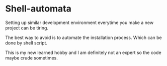 # Shell-automata


Setting up similar development environment everytime you make a new project can be tiring. 

The best way to avoid is to automate the installation process. Which can be done by shell script.

This is my new learned hobby and I am definitely not an expert so the code maybe crude sometimes.



